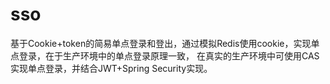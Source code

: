 # sso
基于Cookie+token的简易单点登录和登出，通过模拟Redis使用cookie，实现单点登录，在于生产环境中的单点登录原理一致，
在真实的生产环境中可使用CAS实现单点登录，并结合JWT+Spring Security实现。
